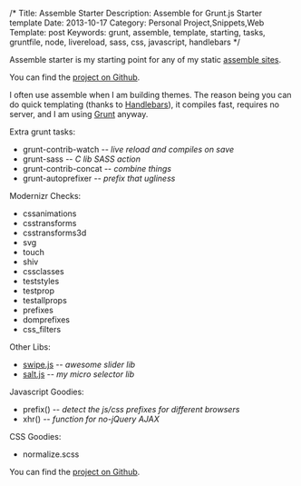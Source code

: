 /*
Title: Assemble Starter
Description: Assemble for Grunt.js Starter template
Date: 2013-10-17
Category: Personal Project,Snippets,Web
Template: post
Keywords: grunt, assemble, template, starting, tasks, gruntfile, node, livereload, sass, css, javascript, handlebars
*/


Assemble starter is my starting point for any of my static [assemble sites](http://assemble.io/ "Grunt Assemble Homepage").

You can find the [project on Github](https://github.com/james2doyle/assemble-starter "Assemble Starter Repo").

I often use assemble when I am building themes. The reason being you can do quick templating (thanks to [Handlebars](http://handlebarsjs.com/ "Handlebars Homepage")), it compiles fast, requires no server, and I am using [Grunt](http://gruntjs.com/ "Grunt Homepage") anyway.

Extra grunt tasks:

* grunt-contrib-watch -- *live reload and compiles on save*
* grunt-sass -- *C lib SASS action*
* grunt-contrib-concat -- *combine things*
* grunt-autoprefixer -- *prefix that ugliness*

Modernizr Checks:

* cssanimations
* csstransforms
* csstransforms3d
* svg
* touch
* shiv
* cssclasses
* teststyles
* testprop
* testallprops
* prefixes
* domprefixes
* css_filters

Other Libs:

* [swipe.js](http://swipejs.com/ "Swipe.js Homepage") -- *awesome slider lib*
* [salt.js](http://github.com/james2doyle/saltjs) -- *my micro selector lib*

Javascript Goodies:

* prefix() -- *detect the js/css prefixes for different browsers*
* xhr() -- *function for no-jQuery AJAX*

CSS Goodies:

* normalize.scss

You can find the [project on Github](https://github.com/james2doyle/assemble-starter "Assemble Starter Repo").